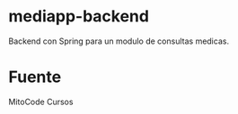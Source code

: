 # mediapp-backend
Backend con Spring para un modulo de consultas medicas.

# Fuente
MitoCode Cursos
